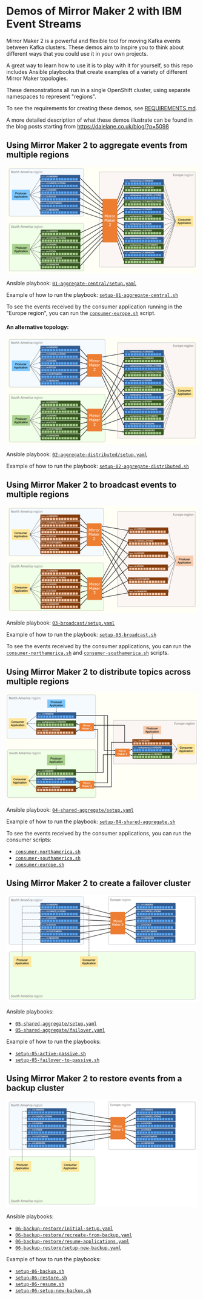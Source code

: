 # Demos of Mirror Maker 2 with IBM Event Streams

Mirror Maker 2 is a powerful and flexible tool for moving Kafka events between Kafka clusters. These demos aim to inspire you to think about different ways that you could use it in your own projects.

A great way to learn how to use it is to play with it for yourself, so this repo includes Ansible playbooks that create examples of a variety of different Mirror Maker topologies.

These demonstrations all run in a single OpenShift cluster, using separate namespaces to represent "regions".

To see the requirements for creating these demos, see [REQUIREMENTS.md](./REQUIREMENTS.md).

A more detailed description of what these demos illustrate can be found in the blog posts starting from https://dalelane.co.uk/blog/?p=5098

## Using Mirror Maker 2 to aggregate events from multiple regions

![diagram](./01-aggregate-central/diagram.png)

Ansible playbook: [`01-aggregate-central/setup.yaml`](./01-aggregate-central/setup.yaml)

Example of how to run the playbook: [`setup-01-aggregate-central.sh`](./setup-01-aggregate-central.sh)

To see the events received by the consumer application running in the "Europe region", you can run the [`consumer-europe.sh`](./consumer-europe.sh) script.

#### An alternative topology:

![diagram](./02-aggregate-distributed/diagram.png)

Ansible playbook: [`02-aggregate-distributed/setup.yaml`](./02-aggregate-distributed/setup.yaml)

Example of how to run the playbook: [`setup-02-aggregate-distributed.sh`](./setup-02-aggregate-distributed.sh)

## Using Mirror Maker 2 to broadcast events to multiple regions

![diagram](./03-broadcast/diagram.png)

Ansible playbook: [`03-broadcast/setup.yaml`](./03-broadcast/setup.yaml)

Example of how to run the playbook: [`setup-03-broadcast.sh`](./setup-03-broadcast.sh)

To see the events received by the consumer applications, you can run the [`consumer-northamerica.sh`](./consumer-northamerica.sh) and [`consumer-southamerica.sh`](./consumer-southamerica.sh) scripts.

## Using Mirror Maker 2 to distribute topics across multiple regions

![diagram](./04-shared-aggregate/diagram.png)

Ansible playbook: [`04-shared-aggregate/setup.yaml`](./04-shared-aggregate/setup.yaml)

Example of how to run the playbook: [`setup-04-shared-aggregate.sh`](./setup-04-shared-aggregate.sh)

To see the events received by the consumer applications, you can run the consumer scripts:
- [`consumer-northamerica.sh`](./consumer-northamerica.sh)
- [`consumer-southamerica.sh`](./consumer-southamerica.sh)
- [`consumer-europe.sh`](./consumer-europe.sh)

## Using Mirror Maker 2 to create a failover cluster

![diagram](./05-active-passive/diagram.png)

Ansible playbooks:
- [`05-shared-aggregate/setup.yaml`](./05-active-passive/setup.yaml)
- [`05-shared-aggregate/failover.yaml`](./05-active-passive/failover.yaml)

Example of how to run the playbooks:
- [`setup-05-active-passive.sh`](./setup-05-active-passive.sh)
- [`setup-05-failover-to-passive.sh`](./setup-05-failover-to-passive.sh)

## Using Mirror Maker 2 to restore events from a backup cluster

![diagram](./06-backup-restore/01-initial-setup/diagram.png)

Ansible playbooks:
- [`06-backup-restore/initial-setup.yaml`](./06-backup-restore/initial-setup.yaml)
- [`06-backup-restore/recreate-from-backup.yaml`](./06-backup-restore/recreate-from-backup.yaml)
- [`06-backup-restore/resume-applications.yaml`](./06-backup-restore/resume-applications.yaml)
- [`06-backup-restore/setup-new-backup.yaml`](./06-backup-restore/setup-new-backup.yaml)

Example of how to run the playbooks:
- [`setup-06-backup.sh`](./setup-06-backup.sh)
- [`setup-06-restore.sh`](./setup-06-restore.sh)
- [`setup-06-resume.sh`](./setup-06-resume.sh)
- [`setup-06-setup-new-backup.sh`](./setup-06-setup-new-backup.sh)
